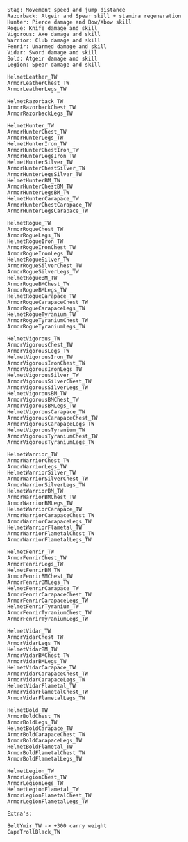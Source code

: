    Stag: Movement speed and jump distance
    Razorback: Atgeir and Spear skill + stamina regeneration
    Hunter: Pierce damage and Bow/Xbow skill
    Rogue: Knife damage and skill
    Vigorous: Axe damage and skill
    Warrior: Club damage and skill
    Fenrir: Unarmed damage and skill
    Vidar: Sword damage and skill
    Bold: Atgeir damage and skill
    Legion: Spear damage and skill
    
    HelmetLeather_TW
    ArmorLeatherChest_TW
    ArmorLeatherLegs_TW
    
    HelmetRazorback_TW
    ArmorRazorbackChest_TW
    ArmorRazorbackLegs_TW
    
    HelmetHunter_TW
    ArmorHunterChest_TW
    ArmorHunterLegs_TW
    HelmetHunterIron_TW
    ArmorHunterChestIron_TW
    ArmorHunterLegsIron_TW
    HelmetHunterSilver_TW
    ArmorHunterChestSilver_TW
    ArmorHunterLegsSilver_TW
    HelmetHunterBM_TW
    ArmorHunterChestBM_TW
    ArmorHunterLegsBM_TW
    HelmetHunterCarapace_TW
    ArmorHunterChestCarapace_TW
    ArmorHunterLegsCarapace_TW
    
    HelmetRogue_TW
    ArmorRogueChest_TW
    ArmorRogueLegs_TW
    HelmetRogueIron_TW
    ArmorRogueIronChest_TW
    ArmorRogueIronLegs_TW
    HelmetRogueSilver_TW
    ArmorRogueSilverChest_TW
    ArmorRogueSilverLegs_TW
    HelmetRogueBM_TW
    ArmorRogueBMChest_TW
    ArmorRogueBMLegs_TW
    HelmetRogueCarapace_TW
    ArmorRogueCarapaceChest_TW
    ArmorRogueCarapaceLegs_TW
    HelmetRogueTyranium_TW
    ArmorRogueTyraniumChest_TW
    ArmorRogueTyraniumLegs_TW
    
    HelmetVigorous_TW
    ArmorVigorousChest_TW
    ArmorVigorousLegs_TW
    HelmetVigorousIron_TW
    ArmorVigorousIronChest_TW
    ArmorVigorousIronLegs_TW
    HelmetVigorousSilver_TW
    ArmorVigorousSilverChest_TW
    ArmorVigorousSilverLegs_TW
    HelmetVigorousBM_TW
    ArmorVigorousBMChest_TW
    ArmorVigorousBMLegs_TW
    HelmetVigorousCarapace_TW
    ArmorVigorousCarapaceChest_TW
    ArmorVigorousCarapaceLegs_TW
    HelmetVigorousTyranium_TW
    ArmorVigorousTyraniumChest_TW
    ArmorVigorousTyraniumLegs_TW
    
    HelmetWarrior_TW
    ArmorWarriorChest_TW
    ArmorWarriorLegs_TW
    HelmetWarriorSilver_TW
    ArmorWarriorSilverChest_TW
    ArmorWarriorSilverLegs_TW
    HelmetWarriorBM_TW
    ArmorWarriorBMChest_TW
    ArmorWarriorBMLegs_TW
    HelmetWarriorCarapace_TW
    ArmorWarriorCarapaceChest_TW
    ArmorWarriorCarapaceLegs_TW
    HelmetWarriorFlametal_TW
    ArmorWarriorFlametalChest_TW
    ArmorWarriorFlametalLegs_TW
    
    HelmetFenrir_TW
    ArmorFenrirChest_TW
    ArmorFenrirLegs_TW
    HelmetFenrirBM_TW
    ArmorFenrirBMChest_TW
    ArmorFenrirBMLegs_TW
    HelmetFenrirCarapace_TW
    ArmorFenrirCarapaceChest_TW
    ArmorFenrirCarapaceLegs_TW
    HelmetFenrirTyranium_TW
    ArmorFenrirTyraniumChest_TW
    ArmorFenrirTyraniumLegs_TW
    
    HelmetVidar_TW
    ArmorVidarChest_TW
    ArmorVidarLegs_TW
    HelmetVidarBM_TW
    ArmorVidarBMChest_TW
    ArmorVidarBMLegs_TW
    HelmetVidarCarapace_TW
    ArmorVidarCarapaceChest_TW
    ArmorVidarCarapaceLegs_TW
    HelmetVidarFlametal_TW
    ArmorVidarFlametalChest_TW
    ArmorVidarFlametalLegs_TW
    
    HelmetBold_TW
    ArmorBoldChest_TW
    ArmorBoldLegs_TW
    HelmetBoldCarapace_TW
    ArmorBoldCarapaceChest_TW
    ArmorBoldCarapaceLegs_TW
    HelmetBoldFlametal_TW
    ArmorBoldFlametalChest_TW
    ArmorBoldFlametalLegs_TW
    
    HelmetLegion_TW
    ArmorLegionChest_TW
    ArmorLegionLegs_TW
    HelmetLegionFlametal_TW
    ArmorLegionFlametalChest_TW
    ArmorLegionFlametalLegs_TW
    
    Extra's:
    
    BeltYmir_TW -> +300 carry weight
    CapeTrollBlack_TW
